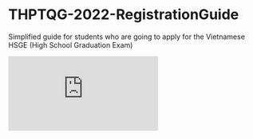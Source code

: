 # THPTQG-2022-RegistrationGuide
Simplified guide for students who are going to apply for the Vietnamese HSGE (High School Graduation Exam)

![Click vào đây để đọc](https://github.com/log1cs/THPTQG-2022-RegistrationGuide/blob/main/vietnamese.md)
